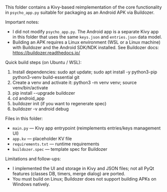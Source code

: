 This folder contains a Kivy-based reimplementation of the core functionality in `psycho_app.py` suitable for packaging as an Android APK via Buildozer.

Important notes:
- I did not modify `psycho_app.py`. The Android app is a separate Kivy app in this folder that uses the same `keys.json` and `entries.json` data model.
- Building an APK requires a Linux environment (WSL or a Linux machine) with Buildozer and the Android SDK/NDK installed. See Buildozer docs: https://buildozer.readthedocs.io/

Quick build steps (on Ubuntu / WSL):
1. Install dependencies: sudo apt update; sudo apt install -y python3-pip python3-venv build-essential git
2. Create a venv and activate it: python3 -m venv venv; source venv/bin/activate
3. pip install --upgrade buildozer
4. cd android_app
5. buildozer init (if you want to regenerate spec)
6. buildozer -v android debug

Files in this folder:
- `main.py` — Kivy app entrypoint (reimplements entries/keys management UI)
- `app.kv` — placeholder KV file
- `requirements.txt` — runtime requirements
- `buildozer.spec` — template spec for Buildozer

Limitations and follow-ups:
- I implemented the UI and storage in Kivy and JSON files; not all PyQt features (classes DB, timers, merge dialog) are ported.
- You must build on Linux; Buildozer does not support building APKs on Windows natively.
